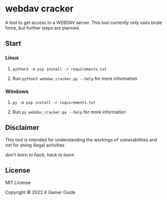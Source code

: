 # webdav cracker

A tool to get access to a WEBDAV server. This tool currently only uses brute force, but further steps are planned.

## Start

### Linux

1. `python3 -m pip install -r requirements.txt`

2. Run `python3 webdav_cracker.py --help` for more information

### Windows

1. `py -m pip install -r requirements.txt`

2. Run `py webdav_cracker.py --help` for more information

## Disclaimer

This tool is intended for understanding the workings of vulnerabilities and not for doing illegal activities

*don't learn to hack, hack to learn*

## License

MIT License

Copyright © 2022 X Gamer Guide
